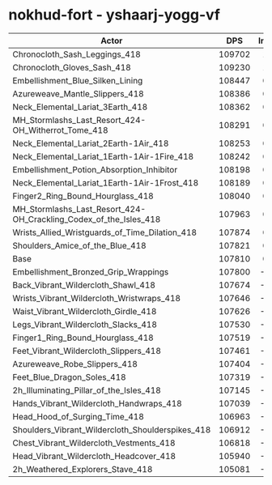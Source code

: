 # nokhud-fort - yshaarj-yogg-vf
| Actor | DPS | Increase |
|---|:---:|:---:|
|Chronocloth_Sash_Leggings_418|109702|1.75%|
|Chronocloth_Gloves_Sash_418|109230|1.32%|
|Embellishment_Blue_Silken_Lining|108447|0.59%|
|Azureweave_Mantle_Slippers_418|108386|0.53%|
|Neck_Elemental_Lariat_3Earth_418|108362|0.51%|
|MH_Stormlashs_Last_Resort_424-OH_Witherrot_Tome_418|108291|0.45%|
|Neck_Elemental_Lariat_2Earth-1Air_418|108253|0.41%|
|Neck_Elemental_Lariat_1Earth-1Air-1Fire_418|108242|0.40%|
|Embellishment_Potion_Absorption_Inhibitor|108198|0.36%|
|Neck_Elemental_Lariat_1Earth-1Air-1Frost_418|108189|0.35%|
|Finger2_Ring_Bound_Hourglass_418|108040|0.21%|
|MH_Stormlashs_Last_Resort_424-OH_Crackling_Codex_of_the_Isles_418|107963|0.14%|
|Wrists_Allied_Wristguards_of_Time_Dilation_418|107874|0.06%|
|Shoulders_Amice_of_the_Blue_418|107821|0.01%|
|Base|107810|0.00%|
|Embellishment_Bronzed_Grip_Wrappings|107800|-0.01%|
|Back_Vibrant_Wildercloth_Shawl_418|107674|-0.13%|
|Wrists_Vibrant_Wildercloth_Wristwraps_418|107646|-0.15%|
|Waist_Vibrant_Wildercloth_Girdle_418|107626|-0.17%|
|Legs_Vibrant_Wildercloth_Slacks_418|107530|-0.26%|
|Finger1_Ring_Bound_Hourglass_418|107519|-0.27%|
|Feet_Vibrant_Wildercloth_Slippers_418|107461|-0.32%|
|Azureweave_Robe_Slippers_418|107404|-0.38%|
|Feet_Blue_Dragon_Soles_418|107319|-0.46%|
|2h_Illuminating_Pillar_of_the_Isles_418|107145|-0.62%|
|Hands_Vibrant_Wildercloth_Handwraps_418|107039|-0.72%|
|Head_Hood_of_Surging_Time_418|106963|-0.79%|
|Shoulders_Vibrant_Wildercloth_Shoulderspikes_418|106912|-0.83%|
|Chest_Vibrant_Wildercloth_Vestments_418|106818|-0.92%|
|Head_Vibrant_Wildercloth_Headcover_418|105940|-1.73%|
|2h_Weathered_Explorers_Stave_418|105081|-2.53%|

